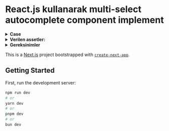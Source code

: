 
# React.js kullanarak multi-select autocomplete component implement

<details><summary><b>Case</b></summary>
<br/>
Adcreative.ai frontend developer pozisyonu icin hazirladigimiz bu case'de sizden React.js kullanarak multi-select autocomplete component implement etmenizi istiyoruz.
Daha sonra bu componenti "Rick and Morty" api'daki karakterleri aramak ve select etmek icin kullanacaksiniz.

Api linki: https://rickandmortyapi.com/documentation/#introduction


</details>

<details><summary><b>Verilen assetler:</b></summary>


 Ornek tasarım  
![](assets/multi-select.png)
</details>

<details><summary><b>Gereksinimler</b></summary>

* React vs Typescript
* Tasarima uygun multi-select implementasyonu
* input alanina yazilan query ile api sorgulanip popup content'de listelenmesi
* Listelenen sonuclarda her bir karater icin karater resmi, ismi ve kac bolumde oynadigi bilgisinin gosterilmesi
* query icin yazilan sozcugun listelenen sonuclarda vurgulanmasi (ornek tasarimda 'ric' aramasi sonuclarinda 'Ric' bold seklinde gosterilmistir)
* secilen sonuclarin input alanina eklenmesi ve cikarilmasi
* Keyboard navigation desteklenmeli. Yon tuslari ve tab kullanarak tum islemler yapilabilmeli, input alanindaki secili ogeler veya sonuc listesindeki satirlar gezinebilmeli ve silme/secme islemleri yapilabilmeli.
* Loading state gosterimi
* Exception handling ve error statelerinin arayuzde gosterilmesi
* Ve tabi ki yazdiginiz kodun mimarisi, temiz ve okunakli olmasi belki de en onemli kriter olacaktir.
<br/>
 Ornek tasarım  <br/>  <br/> <img src="assets/multi-select.png"/>
</details>

This is a [Next.js](https://nextjs.org/) project bootstrapped with [`create-next-app`](https://github.com/vercel/next.js/tree/canary/packages/create-next-app).

## Getting Started

First, run the development server:

```bash
npm run dev
# or
yarn dev
# or
pnpm dev
# or
bun dev
```

